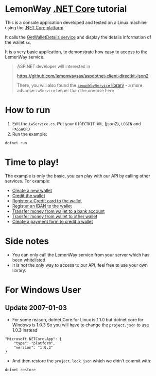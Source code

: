 # LemonWay [.NET Core](https://www.microsoft.com/net/core) tutorial

This is a console application developed and tested on a Linux machine using the [.NET Core platform](https://www.microsoft.com/net/core).

It calls the [GetWalletDetails service](http://documentation.lemonway.fr/api-en/directkit/manage-wallets/getwalletdetails-getting-detailed-wallet-data)
and display the details information of the wallet `sc`.

It is a very basic application, to demonstrate how easy to access to the LemonWay service.


>ASP.NET developer will interested in
>
>https://github.com/lemonwaysas/aspdotnet-client-directkit-json2
>
>There, you will also found the [`LemonWayService` library](https://github.com/lemonwaysas/aspdotnet-client-directkit-json2#lemonwayservice-project-library) - a more advance `LwService` helper than the one use here

# How to run

1. Edit the `LwService.cs`. Put your `DIRECTKIT_URL` (json2), `LOGIN` and `PASSWORD`
2. Run the example:
```
dotnet run
```

# Time to play!

The example is only the basic, you can play with our API by calling other services. For example:
- [Create a new wallet](http://documentation.lemonway.fr/api-en/directkit/manage-wallets/registerwallet-creating-a-new-wallet)
- [Credit the wallet](http://documentation.lemonway.fr/api-en/directkit/money-in-credit-a-wallet/by-card/moneyin-credit-a-wallet-with-a-non-3d-secure-card-payment)
- [Register a Credit card to the wallet](http://documentation.lemonway.fr/api-en/directkit/money-in-credit-a-wallet/by-card/registercard-linking-a-card-number-to-a-wallet-for-one-click-payment-or-rebill)
- [Register an IBAN to the wallet](http://documentation.lemonway.fr/api-en/directkit/money-out-debit-a-wallet-and-credit-a-bank-account/registeriban-link-an-iban-to-a-wallet)
- [Transfer money from wallet to a bank account](http://documentation.lemonway.fr/api-en/directkit/money-out-debit-a-wallet-and-credit-a-bank-account/moneyout-external-fund-transfer-from-a-wallet-to-a-bank-account)
- [Transfer money from wallet to other wallet](http://documentation.lemonway.fr/api-en/directkit/p2p-transfer-between-wallets/sendpayment-on-us-payment-between-wallets)
- [Create a payment form to credit a wallet](http://documentation.lemonway.fr/api-en/directkit/money-in-credit-a-wallet/payment-form)

# Side notes

* You can only call the LemonWay service from your server which has been whitelisted.
* It is not the only way to access to our API, feel free to use your own library.

# For Windows User
## Update 2007-01-03
- For some reason, dotnet Core for Linux is 1.1.0 but dotnet core for Windows is 1.0.3 So you will have to change the `project.json` to use 1.0.3 instead
```
"Microsoft.NETCore.App": {
    "type": "platform",
    "version": "1.0.3"
}
```
- And then restore the `project.lock.json` which we didn't commit with:
```
dotnet restore
```

